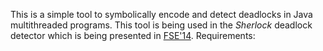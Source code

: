 This is a simple tool to symbolically encode and detect deadlocks in Java multithreaded programs.
This tool is being used in the _Sherlock_ deadlock detector which is being presented in [FSE'14](http://fse22.gatech.edu/).
Requirements: 
